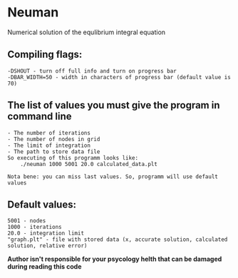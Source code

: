 # Neuman
Numerical solution of the equlibrium integral equation
    
## Compiling flags:
    -DSHOUT - turn off full info and turn on progress bar
    -DBAR_WIDTH=50 - width in characters of progress bar (default value is 70)
    
## The list of values you must give the program in command line
    - The number of iterations
    - The number of nodes in grid
    - The limit of integration
    - The path to store data file
    So executing of this programm looks like:
        ./neuman 1000 5001 20.0 calculated_data.plt
        
    Nota bene: you can miss last values. So, programm will use default values

## Default values:
    5001 - nodes
    1000 - iterations
    20.0 - integration limit
    "graph.plt" - file with stored data (x, accurate solution, calculated solution, relative error)
    
**Author isn't responsible for your psycology helth that can be damaged during reading this code**
